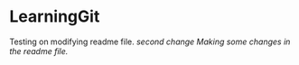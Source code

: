 # LearningGit

Testing on modifying readme file. 
<i>second change<i>
Making some changes in the readme file.
